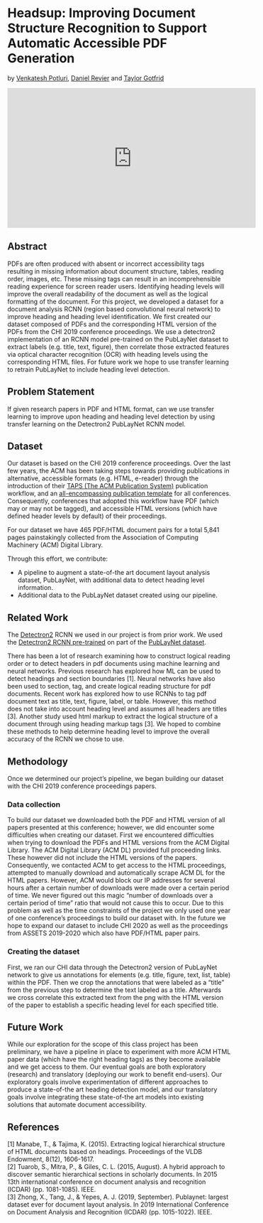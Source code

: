 # Headsup: Improving Document Structure Recognition to Support Automatic Accessible PDF Generation
by [Venkatesh Potluri](https://venkateshpotluri.me), [Daniel Revier](https://make4all.org/portfolio/daniel-revier/) and [Taylor Gotfrid](https://make4all.org/portfolio/taylor-gotfrid/)

<iframe width="560" height="315" src="https://www.youtube.com/embed/GpforMeYBxE" frameborder="0" allow="accelerometer; autoplay; clipboard-write; encrypted-media; gyroscope; picture-in-picture" allowfullscreen></iframe>

## Abstract
PDFs are often produced with absent or incorrect accessibility tags resulting in missing information about document structure, tables, reading order, images, etc. These missing tags can result in an incomprehensible reading experience for screen reader users. Identifying heading levels will improve the overall readability of the document as well as the logical formatting of the document. For this project, we developed a dataset for a document analysis RCNN (region based convolutional neural network) to improve heading and heading level identification. We first created our dataset composed of PDFs and the corresponding HTML version of the PDFs from the CHI 2019 conference proceedings. We use a detectron2 implementation of an RCNN model pre-trained on the PubLayNet dataset to extract labels (e.g. title, text, figure), then correlate those extracted features via optical character recognition (OCR) with heading levels using the corresponding HTML files. For future work we hope to use transfer learning to retrain PubLayNet to include heading level detection.

## Problem Statement
If given research papers in PDF and HTML format, can we use transfer learning to improve upon heading and heading level detection by using transfer learning on the Detectron2 PubLayNet RCNN model.

## Dataset
Our dataset is based on the CHI 2019 conference proceedings. Over the last few years, the ACM has been taking steps towards providing publications in alternative, accessible formats (e.g. HTML, e-reader) through the introduction of their [TAPS (The ACM Publication System)](https://www.acm.org/publications/taps/taps-best-practices) publication workflow, and an [all-encompassing publication template](https://www.acm.org/publications/proceedings-template) for all conferences. Consequently, conferences that adopted this workflow have PDF (which may or may not be tagged), and accessible HTML versions (which have defined header levels by default) of their proceedings.

For our dataset we have 465 PDF/HTML document pairs for a total 5,841 pages painstakingly collected from the Association of Computing Machinery (ACM) Digital Library.

Through this effort, we contribute:
* A pipeline to augment a state-of-the art document layout analysis dataset, PubLayNet, with additional data to detect heading level information.
* Additional data to the PubLayNet dataset created using our pipeline.

## Related Work
The [Detectron2](https://github.com/facebookresearch/detectron2) RCNN we used in our project is from prior work. We used the [Detectron2 RCNN pre-trained](https://github.com/hpanwar08/detectron2) on part of the [PubLayNet dataset](https://github.com/ibm-aur-nlp/PubLayNet). 

There has been a lot of research examining how to construct logical reading order or to detect headers in pdf documents using machine learning and neural networks. Previous research has explored how ML can be used to detect headings and section boundaries [1]. Neural networks have also been used to section, tag, and create logical reading structure for pdf documents. Recent work has explored how to use RCNNs to tag pdf document text as title, text, figure, label, or table. However, this method does not take into account heading level and assumes all headers are titles [3]. Another study used html markup to extract the logical structure of a document through using heading markup tags [3]. We hoped to combine these methods to help determine heading level to improve the overall accuracy of the RCNN we chose to use.

## Methodology
Once we determined our project’s pipeline, we began building our dataset with the CHI 2019 conference proceedings papers.
### Data collection
To build our dataset we downloaded both the PDF and HTML version of all papers presented at this conference; however, we did encounter some difficulties when creating our dataset. First we encountered difficulties when trying to download the PDFs and HTML versions from the ACM Digital Library. The ACM Digital Library (ACM DL) provided full proceeding  links. These however did not include the HTML versions of the papers. Consequently, we contacted ACM to get access to the HTML proceedings, attempted to manually download and automatically scrape ACM DL for the HTML papers.  However, ACM would block our IP addresses for several hours after a certain number of downloads were made over a certain period of time. We never figured out this magic “number of downloads over a certain period of time” ratio that would not cause this to occur. Due to this problem as well as the time constraints of the project we only used one year of one conference’s proceedings to build our dataset with. In the future we hope to expand our dataset to include CHI 2020 as well as the proceedings from ASSETS 2019-2020 which also have PDF/HTML paper pairs.

### Creating the dataset
First, we ran our CHI data through the Detectron2 version of PubLayNet network to give us annotations for elements (e.g. title, figure, text, list, table) within the PDF. Then we crop the annotations that were labeled as a “title” from the previous step to determine the text labeled as a title. Afterwards we cross correlate this extracted text from the png with the HTML version of the paper to establish a specific heading level for each specified title.
## Future Work
While our exploration for the scope of this class project has been preliminary, we have a pipeline in place to experiment with more ACM HTML paper data (which have the right heading tags) as they become available and we get access to them. Our eventual goals are both exploratory (research) and translatory (deploying our work to benefit end-users). Our exploratory goals involve experimentation of different approaches to produce a state-of-the art heading detection model, and our translatory goals involve integrating these state-of-the art models into existing solutions that automate document accessibility.
## References
[1] Manabe, T., & Tajima, K. (2015). Extracting logical hierarchical structure of HTML documents based on headings. Proceedings of the VLDB Endowment, 8(12), 1606-1617.  
[2] Tuarob, S., Mitra, P., & Giles, C. L. (2015, August). A hybrid approach to discover semantic hierarchical sections in scholarly documents. In 2015 13th international conference on document analysis and recognition (ICDAR) (pp. 1081-1085). IEEE.  
[3] Zhong, X., Tang, J., & Yepes, A. J. (2019, September). Publaynet: largest dataset ever for document layout analysis. In 2019 International Conference on Document Analysis and Recognition (ICDAR) (pp. 1015-1022). IEEE.  
